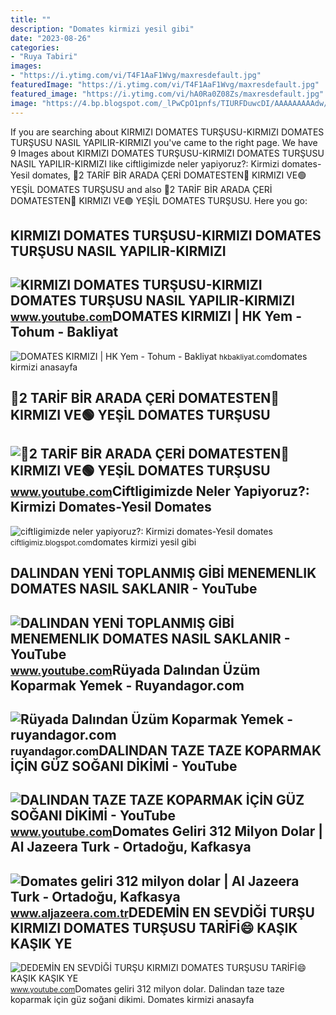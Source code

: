 ```yaml
---
title: ""
description: "Domates kirmizi yesil gibi"
date: "2023-08-26"
categories:
- "Ruya Tabiri"
images:
- "https://i.ytimg.com/vi/T4F1AaF1Wvg/maxresdefault.jpg"
featuredImage: "https://i.ytimg.com/vi/T4F1AaF1Wvg/maxresdefault.jpg"
featured_image: "https://i.ytimg.com/vi/hA0Ra0Z08Zs/maxresdefault.jpg"
image: "https://4.bp.blogspot.com/_lPwCpO1pnfs/TIURFDuwcDI/AAAAAAAAAdw/fpM2DrFqit0/s320/z5.jpg"
---
```


If you are searching about KIRMIZI DOMATES TURŞUSU-KIRMIZI DOMATES TURŞUSU NASIL YAPILIR-KIRMIZI you've came to the right page. We have 9 Images about KIRMIZI DOMATES TURŞUSU-KIRMIZI DOMATES TURŞUSU NASIL YAPILIR-KIRMIZI like ciftligimizde neler yapiyoruz?: Kirmizi domates-Yesil domates, 🍅2 TARİF BİR ARADA ÇERİ DOMATESTEN🔴 KIRMIZI VE🟢 YEŞİL DOMATES TURŞUSU and also 🍅2 TARİF BİR ARADA ÇERİ DOMATESTEN🔴 KIRMIZI VE🟢 YEŞİL DOMATES TURŞUSU. Here you go:

KIRMIZI DOMATES TURŞUSU-KIRMIZI DOMATES TURŞUSU NASIL YAPILIR-KIRMIZI
---------------------------------------------------------------------

 ![KIRMIZI DOMATES TURŞUSU-KIRMIZI DOMATES TURŞUSU NASIL YAPILIR-KIRMIZI](https://i.ytimg.com/vi/T4F1AaF1Wvg/maxresdefault.jpg) <small>www.youtube.com</small>DOMATES KIRMIZI | HK Yem - Tohum - Bakliyat
-------------------------------------------

 ![DOMATES KIRMIZI | HK Yem - Tohum - Bakliyat](https://hkbakliyat.com/uploads/urun/jBwRW65RcOFl6CBMh89FMWyGQkth-74K.png) <small>hkbakliyat.com</small>domates kirmizi anasayfa

🍅2 TARİF BİR ARADA ÇERİ DOMATESTEN🔴 KIRMIZI VE🟢 YEŞİL DOMATES TURŞUSU
---------------------------------------------------------------------

 ![🍅2 TARİF BİR ARADA ÇERİ DOMATESTEN🔴 KIRMIZI VE🟢 YEŞİL DOMATES TURŞUSU](https://i.ytimg.com/vi/ME0dl_3bAjM/hqdefault.jpg) <small>www.youtube.com</small>Ciftligimizde Neler Yapiyoruz?: Kirmizi Domates-Yesil Domates
-------------------------------------------------------------

 ![ciftligimizde neler yapiyoruz?: Kirmizi domates-Yesil domates](https://4.bp.blogspot.com/_lPwCpO1pnfs/TIURFDuwcDI/AAAAAAAAAdw/fpM2DrFqit0/s320/z5.jpg) <small>ciftligimiz.blogspot.com</small>domates kirmizi yesil gibi

DALINDAN YENİ TOPLANMIŞ GİBİ MENEMENLIK DOMATES NASIL SAKLANIR - YouTube
------------------------------------------------------------------------

 ![DALINDAN YENİ TOPLANMIŞ GİBİ MENEMENLIK DOMATES NASIL SAKLANIR - YouTube](https://i.ytimg.com/vi/xgWMhIwmUEo/maxresdefault.jpg) <small>www.youtube.com</small>Rüyada Dalından Üzüm Koparmak Yemek - Ruyandagor.com
----------------------------------------------------

 ![Rüyada Dalından Üzüm Koparmak Yemek - ruyandagor.com](https://images.ruyandagor.com/2017/06/dalindan-uzum-koparmak-yemek-2336.jpg) <small>ruyandagor.com</small>DALINDAN TAZE TAZE KOPARMAK İÇİN GÜZ SOĞANI DİKİMİ - YouTube
------------------------------------------------------------

 ![DALINDAN TAZE TAZE KOPARMAK İÇİN GÜZ SOĞANI DİKİMİ - YouTube](https://i.ytimg.com/vi/hA0Ra0Z08Zs/maxresdefault.jpg) <small>www.youtube.com</small>Domates Geliri 312 Milyon Dolar | Al Jazeera Turk - Ortadoğu, Kafkasya
----------------------------------------------------------------------

 ![Domates geliri 312 milyon dolar | Al Jazeera Turk - Ortadoğu, Kafkasya](http://www.aljazeera.com.tr/sites/default/files/styles/aljazeera_article_main_image/public/2014/06/16/domates-788.jpg?itok=R4WA8B1H) <small>www.aljazeera.com.tr</small>DEDEMİN EN SEVDİĞİ TURŞU KIRMIZI DOMATES TURŞUSU TARİFİ😄 KAŞIK KAŞIK YE
-----------------------------------------------------------------------

 ![DEDEMİN EN SEVDİĞİ TURŞU KIRMIZI DOMATES TURŞUSU TARİFİ😄 KAŞIK KAŞIK YE](https://i.ytimg.com/vi/MrC1fqHYyqQ/maxresdefault.jpg) <small>www.youtube.com</small>Domates geliri 312 milyon dolar. Dalindan taze taze koparmak i̇çi̇n güz soğani di̇ki̇mi̇. Domates kirmizi anasayfa
